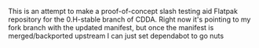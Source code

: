 This is an attempt to make a proof-of-concept slash testing aid Flatpak repository for the 0.H-stable branch of CDDA. Right now it's pointing to my fork branch with the updated manifest, but once the manifest is merged/backported upstream I can just set dependabot to go nuts